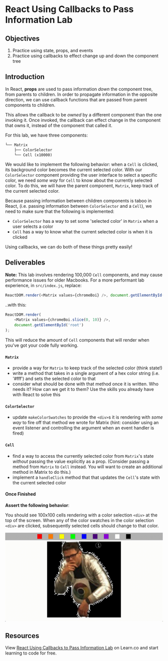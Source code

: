 # React Using Callbacks to Pass Information Lab

## Objectives

1.  Practice using state, props, and events
2.  Practice using callbacks to effect change up and down the component tree

## Introduction

In React, **props** are used to pass information _down_ the component tree, from
parents to children. In order to propagate information in the opposite
direction, we can use callback functions that are passed from parent components
to children.

This allows the callback to be _owned_ by a different component than the one
invoking it. Once invoked, the callback can effect change in the component that
owns it, instead of the component that called it.

For this lab, we have three components:

```
└── Matrix
    ├── ColorSelector
    └── Cell (x10000)
```

We would like to implement the following behavior: when a `Cell` is clicked, its
background color becomes the current selected color. With our `ColorSelector`
component providing the user interface to select a specific color, we need _some
way_ for `Cell` to know about the currently selected color. To do this, we will
have the parent component, `Matrix`, keep track of the current selected color.

Because passing information between children components is taboo in React, (i.e.
passing information between `ColorSelector` and a `Cell`), we need to make sure
that the following is implemented:

- `ColorSelector` has a way to set some 'selected color' in `Matrix` when a user selects a color
- `Cell` has a way to know what the current selected color is when it is clicked

Using callbacks, we can do both of these things pretty easily!

## Deliverables

**Note:** This lab involves rendering 100,000 `Cell` components, and may cause performance issues for older Macbooks. For a more performant lab experience, in `src/index.js`, replace:

```js
ReactDOM.render(<Matrix values={chromeBoi} />, document.getElementById('root'));
```

..with this:

```js
ReactDOM.render(
	<Matrix values={chromeBoi.slice(0, 10)} />,
	document.getElementById('root')
);
```

This will reduce the amount of `Cell` components that will render when you've
got your code fully working.

#### `Matrix`

- provide a way for `Matrix` to keep track of the selected color (think state!)
- write a method that takes in a single argument of a hex color string (i.e.
  '#fff') and sets the selected color to that
- consider what should be done with that method once it is written. Who needs it?
  How can we get it to them? Use the skills you already have with React to solve
  this

#### `ColorSelector`

- update `makeColorSwatches` to provide the `<div>`s it is rendering with _some
  way_ to fire off that method we wrote for Matrix (hint: consider using an event
  listener and controlling the argument when an event handler is fired)

#### `Cell`

- find a way to access the currently selected color from `Matrix`'s state
  _without_ passing the value explicitly as a prop. (Consider passing a method
  from `Matrix` to `Cell` instead. You will want to create an additional method in
  Matrix to do this.)
- implement a `handleClick` method that that updates the `Cell`'s state with the
  current selected color

#### Once Finished

**Assert the following behavior**:

You should see 100x100 cells rendering with a color selection `<div>` at the top
of the screen. When any of the color swatches in the color selection `<div>` are
clicked, subsequently selected cells should change to that color.

<p align="center">
  <img src="src/completed-example.gif" />
</p>

## Resources

<p class='util--hide'>View <a href='https://learn.co/lessons/react-using-callbacks-to-pass-information-lab'>React Using Callbacks to Pass Information Lab</a> on Learn.co and start learning to code for free.</p>

